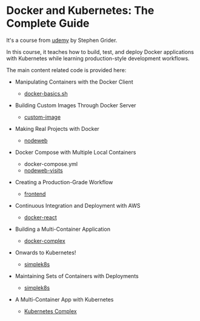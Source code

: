 # Docker and Kubernetes: The Complete Guide

It's a course from [udemy](https://www.udemy.com/docker-and-kubernetes-the-complete-guide/) by Stephen Grider. 

In this course, it teaches how to build, test, and deploy Docker applications with Kubernetes while learning production-style development workflows. 

The main content related code is provided here: 

* Manipulating Containers with the Docker Client
    * [docker-basics.sh](https://github.com/JieqiongYu/docker-pool/blob/master/docker-and-kubernetes/docker-basics.sh)

* Building Custom Images Through Docker Server
    * [custom-image](https://github.com/JieqiongYu/docker-pool/tree/master/docker-and-kubernetes/custom-image)

* Making Real Projects with Docker
    * [nodeweb](https://github.com/JieqiongYu/docker-pool/tree/master/docker-and-kubernetes/nodeweb)

* Docker Compose with Multiple Local Containers
    * docker-compose.yml
    * [nodeweb-visits](https://github.com/JieqiongYu/docker-pool/tree/master/docker-and-kubernetes/nodeweb-visits)

* Creating a Production-Grade Workflow
    * [frontend](https://github.com/JieqiongYu/docker-pool/tree/master/docker-and-kubernetes/frontend)

* Continuous Integration and Deployment with AWS
    * [docker-react](https://github.com/Jieqiong-Mer/docker-react)

* Building a Multi-Container Application
    * [docker-complex](https://github.com/Jieqiong-Mer/docker-complex)

* Onwards to Kubernetes!
    * [simplek8s](https://github.com/JieqiongYu/docker-pool/tree/master/docker-and-kubernetes/simplek8s)

* Maintaining Sets of Containers with Deployments
    * [simplek8s](https://github.com/JieqiongYu/docker-pool/tree/master/docker-and-kubernetes/simplek8s)

* A Multi-Container App with Kubernetes
    * [Kubernetes Complex](https://github.com/Jieqiong-Mer/kubernetes-complex)